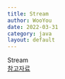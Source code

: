 ```yaml
---
title: Stream
author: WooYou
date: 2022-03-31
category: java
layout: default
---
```

Stream   
[참고자료](https://futurecreator.github.io/2018/08/26/java-8-streams/)